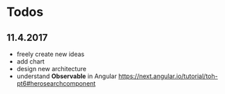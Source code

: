 # Todos
## 11.4.2017
- freely create new ideas
- add chart
- design new architecture
- understand **Observable** in Angular https://next.angular.io/tutorial/toh-pt6#herosearchcomponent
